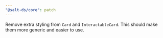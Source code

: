 ```yaml
---
"@salt-ds/core": patch
---
```


Remove extra styling from `Card` and `InteractableCard`. This should make them more generic and easier to use.
